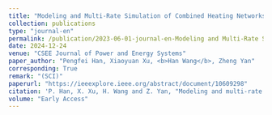 ```yaml
---
title: "Modeling and Multi-Rate Simulation of Combined Heating Networks and Power to Hydrogen With Waste Heat Recovery"
collection: publications
type: "journal-en"
permalink: /publication/2023-06-01-journal-en-Modeling and Multi-Rate Simulation of Combined Heating Networks and Power to Hydrogen With Waste Heat Recovery
date: 2024-12-24
venue: "CSEE Journal of Power and Energy Systems"
paper_author: "Pengfei Han, Xiaoyuan Xu, <b>Han Wang</b>, Zheng Yan"
corresponding: True
remark: "(SCI)"
paperurl: "https://ieeexplore.ieee.org/abstract/document/10609298"
citation: 'P. Han, X. Xu, H. Wang and Z. Yan, "Modeling and multi-rate simulation of combined heating networks and power to hydrogen with waste heat recovery," in CSEE Journal of Power and Energy Systems. (SCI)'
volume: "Early Access"
---
```


